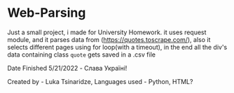 # Web-Parsing
Just a small project, i made for University Homework. it uses request module, and it parses data from (https://quotes.toscrape.com/),
also it selects different pages using for loop(with a timeout), in the end all the div's data containing class `quote` gets saved in a .csv file

Date Finished 5/21/2022 - Слава Україні!

Created by - Luka Tsinaridze, Languages used - Python, HTML?
